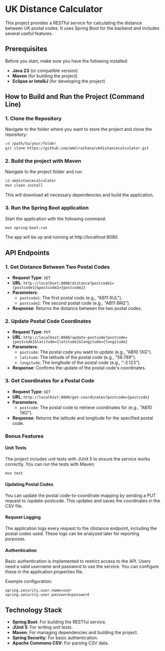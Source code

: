 # UK Distance Calculator

This project provides a RESTful service for calculating the distance between UK postal codes. It uses Spring Boot for the backend and includes several useful features.

## Prerequisites

Before you start, make sure you have the following installed:
- **Java 23** (or compatible version)
- **Maven** (for building the project)
- **Eclipse or IntelliJ** (for developing the project)

## How to Build and Run the Project (Command Line)

### 1\. Clone the Repository 
Navigate to the folder where you want to store the project and clone the repository:
```bash
cd /path/to/your/folder
git clone https://github.com/amelraihana/ukdistancecalculator.git
```

### 2\. Build the project with Maven
Navigate to the project folder and run:
```bash
cd ukdistancecalculator
mvn clean install
```
This will download all necessary dependencies and build the application.

### 3\. Run the Spring Boot application
Start the application with the following command:
```bash
mvn spring-boot:run
```
The app will be up and running at http://localhost:8080.


API Endpoints
-------------

### 1\. Get Distance Between Two Postal Codes

-   **Request Type**: `GET`
-   **URL**: `http://localhost:8080/distance?postcode1={postcode1}&postcode2={postcode2}`
-   **Parameters**:
    -   `postcode1`: The first postal code (e.g., "AB11 6UL").
    -   `postcode2`: The second postal code (e.g., "AB11 8RQ").
-   **Response**: Returns the distance between the two postal codes.

### 2\. Update Postal Code Coordinates

-   **Request Type**: `PUT`
-   **URL**: `http://localhost:8080/update-postcode?postcode={postcode}&latitude={latitude}&longitude={longitude}`
-   **Parameters**:
    -   `postcode`: The postal code you want to update (e.g., "AB10 1XG").
    -   `latitude`: The latitude of the postal code (e.g., "56.789").
    -   `longitude`: The longitude of the postal code (e.g., "-2.123").
-   **Response**: Confirms the update of the postal code's coordinates.

### 3\. Get Coordinates for a Postal Code

-   **Request Type**: `GET`
-   **URL**: `http://localhost:8080/get-coordinates?postcode={postcode}`
-   **Parameters**:
    -   `postcode`: The postal code to retrieve coordinates for (e.g., "AB10 1XG").
-   **Response**: Returns the latitude and longitude for the specified postal code.


### Bonus Features

#### Unit Tests

The project includes unit tests with JUnit 5 to ensure the service works correctly. You can run the tests with Maven:

```bash
mvn test
```

#### Updating Postal Codes

You can update the postal code-to-coordinate mapping by sending a PUT request to /update-postcode. This updates and saves the coordinates in the CSV file.

#### Request Logging

The application logs every request to the /distance endpoint, including the postal codes used. These logs can be analyzed later for reporting purposes.

#### Authentication

Basic authentication is implemented to restrict access to the API. Users need a valid username and password to use the service. You can configure these in the application.properties file.

Example configuration:
```properties
spring.security.user.name=user
spring.security.user.password=password
```

Technology Stack
----------------

-   **Spring Boot**: For building the RESTful service.
-   **JUnit 5**: For writing unit tests.
-   **Maven**: For managing dependencies and building the project.
-   **Spring Security**: For basic authentication.
-   **Apache Commons CSV**: For parsing CSV data.


